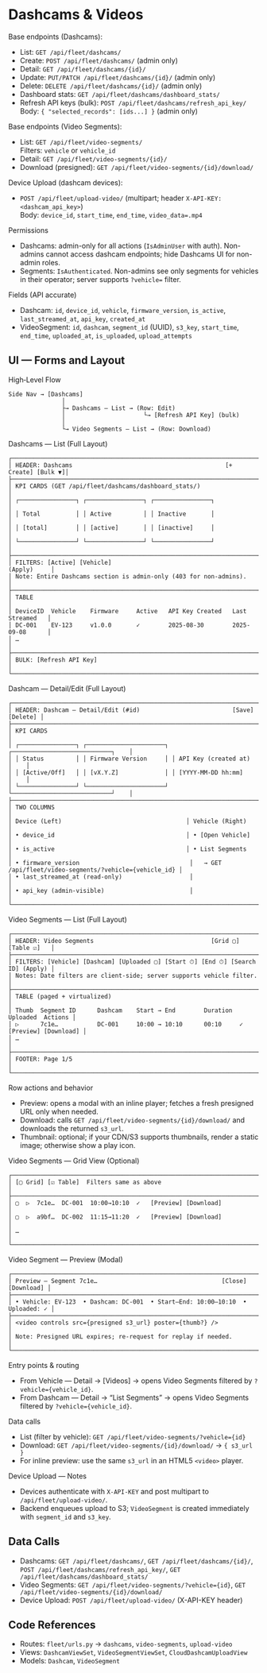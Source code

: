 # Dashcams & Videos

Base endpoints (Dashcams):
- List: `GET /api/fleet/dashcams/`
- Create: `POST /api/fleet/dashcams/` (admin only)
- Detail: `GET /api/fleet/dashcams/{id}/`
- Update: `PUT/PATCH /api/fleet/dashcams/{id}/` (admin only)
- Delete: `DELETE /api/fleet/dashcams/{id}/` (admin only)
- Dashboard stats: `GET /api/fleet/dashcams/dashboard_stats/`
- Refresh API keys (bulk): `POST /api/fleet/dashcams/refresh_api_key/`  
  Body: `{ "selected_records": [ids...] }` (admin only)

Base endpoints (Video Segments):
- List: `GET /api/fleet/video-segments/`  
  Filters: `vehicle` or `vehicle_id`
- Detail: `GET /api/fleet/video-segments/{id}/`
- Download (presigned): `GET /api/fleet/video-segments/{id}/download/`

Device Upload (dashcam devices):
- `POST /api/fleet/upload-video/` (multipart; header `X-API-KEY: <dashcam_api_key>`)  
  Body: `device_id`, `start_time`, `end_time`, `video_data=.mp4`

Permissions
- Dashcams: admin-only for all actions (`IsAdminUser` with auth). Non-admins cannot access dashcam endpoints; hide Dashcams UI for non-admin roles.
- Segments: `IsAuthenticated`. Non-admins see only segments for vehicles in their operator; server supports `?vehicle=` filter.

Fields (API accurate)
- Dashcam: `id`, `device_id`, `vehicle`, `firmware_version`, `is_active`, `last_streamed_at`, `api_key`, `created_at`
- VideoSegment: `id`, `dashcam`, `segment_id` (UUID), `s3_key`, `start_time`, `end_time`, `uploaded_at`, `is_uploaded`, `upload_attempts`

## UI — Forms and Layout

High‑Level Flow

```
Side Nav → [Dashcams]
               │
               ├→ Dashcams — List → (Row: Edit)
               │                      └→ [Refresh API Key] (bulk)
               │
               └→ Video Segments — List → (Row: Download)
```

Dashcams — List (Full Layout)

```
┌─────────────────────────────────────────────────────────────────────────────┐
│ HEADER: Dashcams                                           [+ Create] [Bulk ▼]│
├─────────────────────────────────────────────────────────────────────────────┤
│ KPI CARDS (GET /api/fleet/dashcams/dashboard_stats/)                         │
│ ┌────────────────┐ ┌────────────────┐ ┌────────────────┐                    │
│ │ Total          │ │ Active         │ │ Inactive       │                    │
│ │ [total]        │ │ [active]       │ │ [inactive]     │                    │
│ └────────────────┘ └────────────────┘ └────────────────┘                    │
├─────────────────────────────────────────────────────────────────────────────┤
│ FILTERS: [Active] [Vehicle]                                      (Apply)     │
│ Note: Entire Dashcams section is admin-only (403 for non-admins).            │
├─────────────────────────────────────────────────────────────────────────────┤
│ TABLE                                                                       │
│ DeviceID  Vehicle    Firmware     Active   API Key Created   Last Streamed   │
│ DC-001    EV-123     v1.0.0       ✓        2025-08-30        2025-09-08      │
│ …                                                                            │
├─────────────────────────────────────────────────────────────────────────────┤
│ BULK: [Refresh API Key]                                                      │
└─────────────────────────────────────────────────────────────────────────────┘
```

Dashcam — Detail/Edit (Full Layout)

```
┌─────────────────────────────────────────────────────────────────────────────┐
│ HEADER: Dashcam — Detail/Edit (#id)                          [Save] [Delete] │
├─────────────────────────────────────────────────────────────────────────────┤
│ KPI CARDS                                                                    │
│ ┌────────────────┐ ┌──────────────────────┐ ┌────────────────────────────┐    │
│ │ Status         │ │ Firmware Version     │ │ API Key (created at)       │    │
│ │ [Active/Off]   │ │ [vX.Y.Z]             │ │ [YYYY-MM-DD hh:mm]         │    │
│ └────────────────┘ └──────────────────────┘ └────────────────────────────┘    │
├─────────────────────────────────────────────────────────────────────────────┤
│ TWO COLUMNS                                                                  │
│ Device (Left)                                   │ Vehicle (Right)            │
│ • device_id                                     │ • [Open Vehicle]           │
│ • is_active                                     │ • List Segments            │
│ • firmware_version                               │   → GET /api/fleet/video-segments/?vehicle={vehicle_id} │
│ • last_streamed_at (read-only)                   │                             │
│ • api_key (admin-visible)                        │                             │
└─────────────────────────────────────────────────────────────────────────────┘
```

Video Segments — List (Full Layout)

```
┌─────────────────────────────────────────────────────────────────────────────┐
│ HEADER: Video Segments                                 [Grid ▢] [Table ☑]   │
├─────────────────────────────────────────────────────────────────────────────┤
│ FILTERS: [Vehicle] [Dashcam] [Uploaded ▢] [Start ⏱] [End ⏱] [Search ID] (Apply) │
│ Notes: Date filters are client-side; server supports vehicle filter.         │
├─────────────────────────────────────────────────────────────────────────────┤
│ TABLE (paged + virtualized)                                                 │
│ Thumb  Segment ID      Dashcam    Start → End        Duration  Uploaded  Actions │
│ ▷      7c1e…           DC-001     10:00 → 10:10      00:10     ✓         [Preview] [Download] │
│ …                                                                            │
├─────────────────────────────────────────────────────────────────────────────┤
│ FOOTER: Page 1/5                                                             │
└─────────────────────────────────────────────────────────────────────────────┘
```

Row actions and behavior
- Preview: opens a modal with an inline player; fetches a fresh presigned URL only when needed.
- Download: calls `GET /api/fleet/video-segments/{id}/download/` and downloads the returned `s3_url`.
- Thumbnail: optional; if your CDN/S3 supports thumbnails, render a static image; otherwise show a play icon.

Video Segments — Grid View (Optional)

```
┌─────────────────────────────────────────────────────────────────────────────┐
│ [▢ Grid] [☑ Table]  Filters same as above                                   │
├─────────────────────────────────────────────────────────────────────────────┤
│ ▢  ▷  7c1e…  DC-001  10:00→10:10  ✓   [Preview] [Download]                  │
│ ▢  ▷  a9bf…  DC-002  11:15→11:20  ✓   [Preview] [Download]                  │
│ …                                                                            │
└─────────────────────────────────────────────────────────────────────────────┘
```

Video Segment — Preview (Modal)

```
┌─────────────────────────────────────────────────────────────────────────────┐
│ Preview — Segment 7c1e…                                   [Close] [Download] │
├─────────────────────────────────────────────────────────────────────────────┤
│ • Vehicle: EV-123  • Dashcam: DC-001  • Start–End: 10:00–10:10  • Uploaded: ✓ │
├─────────────────────────────────────────────────────────────────────────────┤
│ <video controls src={presigned s3_url} poster={thumb?} />                    │
│ Note: Presigned URL expires; re-request for replay if needed.                │
└─────────────────────────────────────────────────────────────────────────────┘
```

Entry points & routing
- From Vehicle — Detail → [Videos] → opens Video Segments filtered by `?vehicle={vehicle_id}`.
- From Dashcam — Detail → “List Segments” → opens Video Segments filtered by `?vehicle={vehicle_id}`.

Data calls
- List (filter by vehicle): `GET /api/fleet/video-segments/?vehicle={id}`
- Download: `GET /api/fleet/video-segments/{id}/download/` → `{ s3_url }`
- For inline preview: use the same `s3_url` in an HTML5 `<video>` player.

Device Upload — Notes
- Devices authenticate with `X-API-KEY` and post multipart to `/api/fleet/upload-video/`.
- Backend enqueues upload to S3; `VideoSegment` is created immediately with `segment_id` and `s3_key`.

## Data Calls

- Dashcams: `GET /api/fleet/dashcams/`, `GET /api/fleet/dashcams/{id}/`, `POST /api/fleet/dashcams/refresh_api_key/`, `GET /api/fleet/dashcams/dashboard_stats/`
- Video Segments: `GET /api/fleet/video-segments/?vehicle={id}`, `GET /api/fleet/video-segments/{id}/download/`
- Device Upload: `POST /api/fleet/upload-video/` (X-API-KEY header)

## Code References

- Routes: `fleet/urls.py` → `dashcams`, `video-segments`, `upload-video`
- Views: `DashcamViewSet`, `VideoSegmentViewSet`, `CloudDashcamUploadView`
- Models: `Dashcam`, `VideoSegment`
